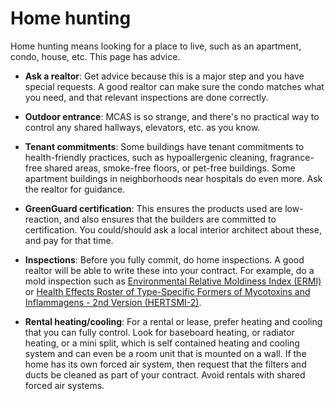 # Home hunting

Home hunting means looking for a place to live, such as an apartment, condo, house, etc. This page has advice.

* **Ask a realtor**: Get advice because this is a major step and you have special requests. A good realtor can make sure the condo matches what you need, and that relevant inspections are done correctly.

* **Outdoor entrance**: MCAS is so strange, and there's no practical way to control any shared hallways, elevators, etc. as you know. 

* **Tenant commitments**: Some buildings have tenant commitments to health-friendly practices, such as hypoallergenic cleaning, fragrance-free shared areas, smoke-free floors, or pet-free buildings. Some apartment buildings in neighborhoods near hospitals do even more. Ask the realtor for guidance.

* **GreenGuard certification**: This ensures the products used are low-reaction, and also ensures that the builders are committed to certification. You could/should ask a local interior architect about these, and pay for that time.
  
* **Inspections**: Before you fully commit, do home inspections.  A good realtor will be able to write these into your contract. For example, do a mold inspection such as [Environmental Relative Moldiness Index (ERMI)](../environmental-relative-moldiness-index/) or [Health Effects Roster of Type-Specific Formers of Mycotoxins and Inflammagens - 2nd Version (HERTSMI-2)](../health-effects-roster-of-type-specific-formers-of-mycotoxins-and-inflammagens-2/).

* **Rental heating/cooling**: For a rental or lease, prefer heating and cooling that you can fully control. Look for baseboard heating, or radiator heating, or a mini split, which is self contained heating and cooling system and can even be a room unit that is mounted on a wall. If the home has its own forced air system, then request that the filters and ducts be cleaned as part of your contract. Avoid rentals with shared forced air systems.

